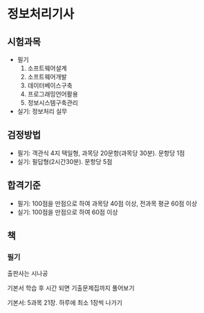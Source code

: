 # 정보처리기사

## 시험과목

- 필기
  1. 소프트웨어설계
  2. 소프트웨어개발
  3. 데이터베이스구축
  4. 프로그래밍언어활용
  5. 정보시스템구축관리
- 실기: 정보처리 실무

## 검정방법

- 필기: 객관식 4지 택일형, 과목당 20문항(과목당 30분). 문항당 1점
- 실기: 필답형(2시간30분). 문항당 5점

## 합격기준

- 필기: 100점을 만점으로 하여 과목당 40점 이상, 전과목 평균 60점 이상
- 실기: 100점을 만점으로 하여 60점 이상

## 책

### 필기

출판사는 시나공

기본서 학습 후 시간 되면 기출문제집까지 풀어보기

기본서: 5과목 21장. 하루에 최소 1장씩 나가기

